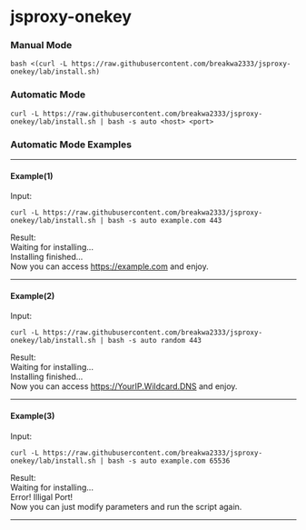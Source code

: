 # jsproxy-onekey
### Manual Mode
```
bash <(curl -L https://raw.githubusercontent.com/breakwa2333/jsproxy-onekey/lab/install.sh)
```
### Automatic Mode
```
curl -L https://raw.githubusercontent.com/breakwa2333/jsproxy-onekey/lab/install.sh | bash -s auto <host> <port>
```
### Automatic Mode Examples 
***
#### Example(1)  
Input:  
```
curl -L https://raw.githubusercontent.com/breakwa2333/jsproxy-onekey/lab/install.sh | bash -s auto example.com 443
```
Result:  
Waiting for installing...  
Installing finished...  
Now you can access https://example.com and enjoy.  
***
#### Example(2)  
Input:  
```
curl -L https://raw.githubusercontent.com/breakwa2333/jsproxy-onekey/lab/install.sh | bash -s auto random 443
```
Result:  
Waiting for installing...  
Installing finished...  
Now you can access https://YourIP.Wildcard.DNS and enjoy.  
***
#### Example(3)  
Input:  
```
curl -L https://raw.githubusercontent.com/breakwa2333/jsproxy-onekey/lab/install.sh | bash -s auto example.com 65536
```
Result:  
Waiting for installing...  
Error! Illigal Port!  
Now you can just modify parameters and run the script again.   
***
